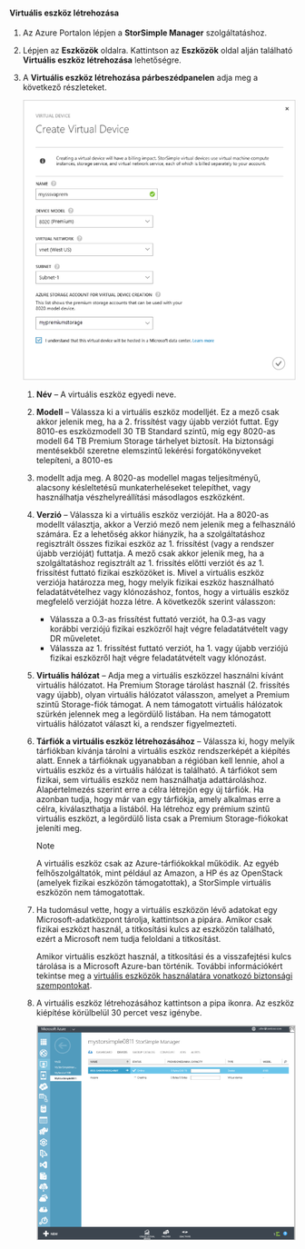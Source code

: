 #### <a name="to-create-a-virtual-device"></a>Virtuális eszköz létrehozása
1. Az Azure Portalon lépjen a **StorSimple Manager** szolgáltatáshoz.
2. Lépjen az **Eszközök** oldalra. Kattintson az **Eszközök** oldal alján található **Virtuális eszköz létrehozása** lehetőségre.
3. A **Virtuális eszköz létrehozása párbeszédpanelen** adja meg a következő részleteket.
   
    ![StorSimple virtuális eszköz létrehozása](./media/storsimple-create-virtual-device-u2/CreatePremiumsva1.png)
   
   1. **Név** – A virtuális eszköz egyedi neve.
   2. **Modell** – Válassza ki a virtuális eszköz modelljét. Ez a mező csak akkor jelenik meg, ha a 2. frissítést vagy újabb verziót futtat. Egy 8010-es eszközmodell 30 TB Standard szintű, míg egy 8020-as modell 64 TB Premium Storage tárhelyet biztosít. Ha biztonsági mentésekből szeretne elemszintű lekérési forgatókönyveket telepíteni, a 8010-es
   3.  modellt adja meg. A 8020-as modellel magas teljesítményű, alacsony késleltetésű munkaterheléseket telepíthet, vagy használhatja vészhelyreállítási másodlagos eszközként.
   4. **Verzió** – Válassza ki a virtuális eszköz verzióját. Ha a 8020-as modellt választja, akkor a Verzió mező nem jelenik meg a felhasználó számára. Ez a lehetőség akkor hiányzik, ha a szolgáltatáshoz regisztrált összes fizikai eszköz az 1. frissítést (vagy a rendszer újabb verzióját) futtatja. A mező csak akkor jelenik meg, ha a szolgáltatáshoz regisztrált az 1. frissítés előtti verziót és az 1. frissítést futtató fizikai eszközöket is. Mivel a virtuális eszköz verziója határozza meg, hogy melyik fizikai eszköz használható feladatátvételhez vagy klónozáshoz, fontos, hogy a virtuális eszköz megfelelő verzióját hozza létre. A következők szerint válasszon:
      
      * Válassza a 0.3-as frissítést futtató verziót, ha 0.3-as vagy korábbi verziójú fizikai eszközről hajt végre feladatátvételt vagy DR műveletet. 
      * Válassza az 1. frissítést futtató verziót, ha 1. vagy újabb verziójú fizikai eszközről hajt végre feladatátvételt vagy klónozást. 
   5. **Virtuális hálózat** – Adja meg a virtuális eszközzel használni kívánt virtuális hálózatot. Ha Premium Storage tárolást használ (2. frissítés vagy újabb), olyan virtuális hálózatot válasszon, amelyet a Premium szintű Storage-fiók támogat. A nem támogatott virtuális hálózatok szürkén jelennek meg a legördülő listában. Ha nem támogatott virtuális hálózatot választ ki, a rendszer figyelmezteti. 
   6. **Tárfiók a virtuális eszköz létrehozásához** – Válassza ki, hogy melyik tárfiókban kívánja tárolni a virtuális eszköz rendszerképét a kiépítés alatt. Ennek a tárfióknak ugyanabban a régióban kell lennie, ahol a virtuális eszköz és a virtuális hálózat is található. A tárfiókot sem fizikai, sem virtuális eszköz nem használhatja adattároláshoz. Alapértelmezés szerint erre a célra létrejön egy új tárfiók. Ha azonban tudja, hogy már van egy tárfiókja, amely alkalmas erre a célra, kiválaszthatja a listából. Ha létrehoz egy prémium szintű virtuális eszközt, a legördülő lista csak a Premium Storage-fiókokat jeleníti meg. 
      
      > [!NOTE]
      > A virtuális eszköz csak az Azure-tárfiókokkal működik. Az egyéb felhőszolgáltatók, mint például az Amazon, a HP és az OpenStack (amelyek fizikai eszközön támogatottak), a StorSimple virtuális eszközön nem támogatottak.
      > 
      > 
   7. Ha tudomásul vette, hogy a virtuális eszközön lévő adatokat egy Microsoft-adatközpont tárolja, kattintson a pipára. Amikor csak fizikai eszközt használ, a titkosítási kulcs az eszközön található, ezért a Microsoft nem tudja feloldani a titkosítást. 
      
       Amikor virtuális eszközt használ, a titkosítási és a visszafejtési kulcs tárolása is a Microsoft Azure-ban történik. További információkért tekintse meg a [virtuális eszközök használatára vonatkozó biztonsági szempontokat](../articles/storsimple/storsimple-security.md#storsimple-virtual-device-security).
   8. A virtuális eszköz létrehozásához kattintson a pipa ikonra. Az eszköz kiépítése körülbelül 30 percet vesz igénybe.
      
      ![StorSimple-virtuáliseszköz létrehozási fázisa](./media/storsimple-create-virtual-device-u2/StorSimple_VirtualDeviceCreating1M.png)



<!--HONumber=Nov16_HO3-->


